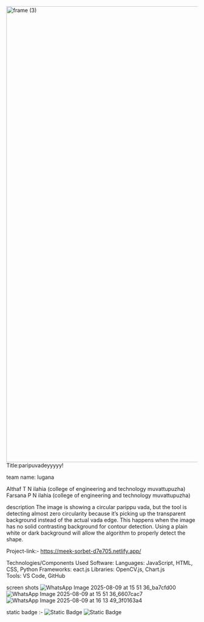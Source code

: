 <img width="3188" height="1202" alt="frame (3)" src="https://github.com/user-attachments/assets/517ad8e9-ad22-457d-9538-a9e62d137cd7" />
Title:paripuvadeyyyyy!

team name: lugana

Althaf T N ilahia (college of engineering and technology muvattupuzha)
Farsana P N ilahia (college of engineering and technology muvattupuzha)

description
The image is showing a circular parippu vada, but the tool is detecting almost zero circularity because it’s picking up the transparent background instead of the actual vada edge.
This happens when the image has no solid contrasting background for contour detection.
Using a plain white or dark background will allow the algorithm to properly detect the shape.

Project-link:-  https://meek-sorbet-d7e705.netlify.app/

Technologies/Components Used
Software:
Languages: JavaScript, HTML, CSS, Python
Frameworks: eact.js
Libraries: OpenCV.js, Chart.js
Tools: VS Code, GitHub

screen shots
![WhatsApp Image 2025-08-09 at 15 51 36_ba7cfd00](https://github.com/user-attachments/assets/9d00b4e9-c318-4d64-8f04-1148c0fde2f9)
![WhatsApp Image 2025-08-09 at 15 51 36_6607cac7](https://github.com/user-attachments/assets/a49600de-a803-47de-afb3-4b406b78f278)
![WhatsApp Image 2025-08-09 at 16 13 49_3f0163a4](https://github.com/user-attachments/assets/9b052a4b-aa71-4ba0-a3cc-1ccc606d202e)


static badge :-
![Static Badge](https://img.shields.io/badge/TinkerHub-24?color=%23000000&link=https%3A%2F%2Fwww.tinkerhub.org%2F)
![Static Badge](https://img.shields.io/badge/UselessProjects--25-25?link=https%3A%2F%2Fwww.tinkerhub.org%2Fevents%2FQ2Q1TQKX6Q%2FUseless%2520Projects)
